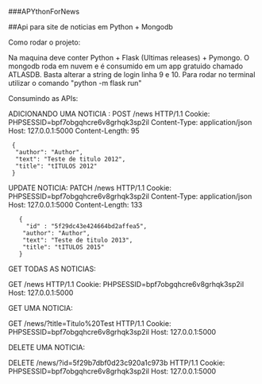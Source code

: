 ###APYthonForNews

##Api para site de noticias em Python + Mongodb

Como rodar o projeto:

Na maquina deve conter Python + Flask (Ultimas releases) + Pymongo.
O mongodb roda em nuvem e é consumido em um app gratuido chamado ATLASDB. Basta alterar a string de login linha 9 e 10.
Para rodar no terminal utilizar o comando "python -m flask run"

Consumindo as APIs: 

ADICIONANDO UMA NOTICIA :
  POST /news HTTP/1.1
    Cookie: PHPSESSID=bpf7obgqhcre6v8grhqk3sp2il
    Content-Type: application/json
    Host: 127.0.0.1:5000
    Content-Length: 95

     { 
      "author": "Author",
      "text": "Teste de titulo 2012",
      "title": "tITULOS 2012"
     }
     
UPDATE NOTICIA: 
 PATCH /news HTTP/1.1
    Cookie: PHPSESSID=bpf7obgqhcre6v8grhqk3sp2il
    Content-Type: application/json
    Host: 127.0.0.1:5000
    Content-Length: 133

       { 
         "id" : "5f29dc43e424664bd2affea5",
        "author": "Author",
        "text": "Teste de titulo 2013",
        "title": "tITULOS 2015"
       }
       
       
GET TODAS AS NOTICIAS:

GET /news HTTP/1.1
  Cookie: PHPSESSID=bpf7obgqhcre6v8grhqk3sp2il
  Host: 127.0.0.1:5000
  
  
GET UMA NOTICIA:

 GET /news/?title=Titulo%20Test HTTP/1.1
  Cookie: PHPSESSID=bpf7obgqhcre6v8grhqk3sp2il
  Host: 127.0.0.1:5000

DELETE UMA NOTICIA:

  DELETE /news/?id=5f29b7dbf0d23c920a1c973b HTTP/1.1
    Cookie: PHPSESSID=bpf7obgqhcre6v8grhqk3sp2il
    Host: 127.0.0.1:5000

     
